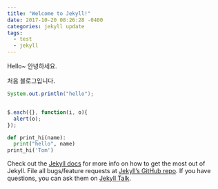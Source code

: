 ```yaml
---
title: "Welcome to Jekyll!"
date: 2017-10-20 08:26:28 -0400
categories: jekyll update
tags:
  - test
  - jekyll
---
```


Hello~
안녕하세요.

처음 블로그입니다.

```java
System.out.println("hello");
```

```javascript

$.each({}, function(i, o){
  alert(o);
});
```

```python
def print_hi(name):
  print("hello", name)
print_hi('Tom')
```

Check out the [Jekyll docs][jekyll-docs] for more info on how to get the most out of Jekyll. File all bugs/feature requests at [Jekyll’s GitHub repo][jekyll-gh]. If you have questions, you can ask them on [Jekyll Talk][jekyll-talk].

[jekyll-docs]: https://jekyllrb.com/docs/home
[jekyll-gh]:   https://github.com/jekyll/jekyll
[jekyll-talk]: https://talk.jekyllrb.com/
